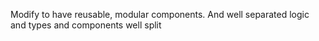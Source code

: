 Modify to have reusable, modular components. And well separated logic and types and components well split
